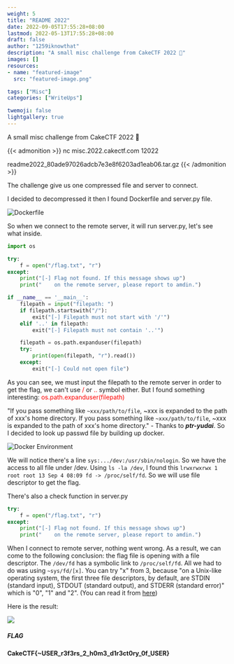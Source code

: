 ```yaml
---
weight: 5
title: "README 2022"
date: 2022-09-05T17:55:28+08:00
lastmod: 2022-05-13T17:55:28+08:00
draft: false
author: "1259iknowthat"
description: "A small misc challenge from CakeCTF 2022 🎂"
images: []
resources:
- name: "featured-image"
  src: "featured-image.png"

tags: ["Misc"]
categories: ["WriteUps"]

twemoji: false
lightgallery: true
---
```


A small misc challenge from CakeCTF 2022 🎂
            
<!--more-->

{{< admonition >}}
nc misc.2022.cakectf.com 12022

readme2022_80ade97026adcb7e3e8f6203ad1eab06.tar.gz
{{< /admonition >}}

The challenge give us one compressed file and server to connect.

I decided to decompressed it then I found Dockerfile and server.py file.

![Dockerfile](https://user-images.githubusercontent.com/89141562/188305566-df9bfcdb-5123-476f-8c89-cf63b9e3af1a.png)

So when we connect to the remote server, it will run server.py, let's see what inside.

```python
import os

try:
    f = open("/flag.txt", "r")
except:
    print("[-] Flag not found. If this message shows up")
    print("    on the remote server, please report to amdin.")

if __name__ == '__main__':
    filepath = input("filepath: ")
    if filepath.startswith("/"):
        exit("[-] Filepath must not start with '/'")
    elif '..' in filepath:
        exit("[-] Filepath must not contain '..'")

    filepath = os.path.expanduser(filepath)
    try:
        print(open(filepath, "r").read())
    except:
        exit("[-] Could not open file")
```

As you can see, we must input the filepath to the remote server in order to get the flag, we can't use <font style="color:red">/</font> or <font style="color:red">..</font> symbol either. But I found something interesting: <font style="color:red">os.path.expanduser(filepath)</font>

"If you pass something like `~xxx/path/to/file`, \~xxx is expanded to the path of xxx's home directory. If you pass something like `~xxx/path/to/file`, \~xxx is expanded to the path of xxx's home directory." - Thanks to _**ptr-yudai**_. So I decided to look up passwd file by building up docker.

![Docker Environment](https://user-images.githubusercontent.com/89141562/188305576-fe067ec1-fd1f-4294-a8eb-0cd2075502d1.png)

We will notice there's a line `sys:.../dev:/usr/sbin/nologin`. So we have the access to all file under /dev. Using `ls -la /dev`, I found this `lrwxrwxrwx 1 root root 13 Sep 4 08:09 fd -> /proc/self/fd`. So we will use file descriptor to get the flag.

There's also a check function in server.py

```python
try:
    f = open("/flag.txt", "r")
except:
    print("[-] Flag not found. If this message shows up")
    print("    on the remote server, please report to amdin.")
```

When I connect to remote server, nothing went wrong. As a result, we can come to the following conclusion: the flag file is opening with a file descriptor. The `/dev/fd` has a symbolic link to `/proc/self/fd`. All we had to do was using `~sys/fd/[x]`. You can try "x" from 3, because "on a Unix-like operating system, the first three file descriptors, by default, are STDIN (standard input), STDOUT (standard output), and STDERR (standard error)" which is "0", "1" and "2". (You can read it from [here](https://www.computerhope.com/jargon/f/file-descriptor.htm))

Here is the result:

![](https://user-images.githubusercontent.com/89141562/188305587-de4f6df2-e9ae-4a44-b606-64ceffbbc894.png)

##### FLAG 

**CakeCTF{~USER_r3f3rs_2_h0m3_d1r3ct0ry_0f_USER}**
